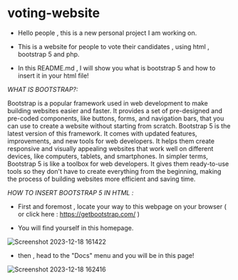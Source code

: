 # voting-website

- Hello people , this is a new personal project I am working on. 


- This is a website for people to vote their candidates , using html , bootstrap 5 and php.


- In this README.md , I will show you what is bootstrap 5 and how to insert it in your html file!

*WHAT IS BOOTSTRAP?:*


Bootstrap is a popular framework used in web development to make building websites easier and faster. It provides a set of pre-designed and pre-coded components, like buttons, forms, and navigation bars, that you can use to create a website without starting from scratch. Bootstrap 5 is the latest version of this framework. It comes with updated features, improvements, and new tools for web developers. It helps them create responsive and visually appealing websites that work well on different devices, like computers, tablets, and smartphones. In simpler terms, Bootstrap 5 is like a toolbox for web developers. It gives them ready-to-use tools so they don't have to create everything from the beginning, making the process of building websites more efficient and saving time.

*HOW TO INSERT BOOTSTRAP 5 IN HTML :*

- First and foremost , locate your way to this webpage on your browser ( or click here : https://getbootstrap.com/ )

  
- You will find yourself in this homepage.

![Screenshot 2023-12-18 161422](https://github.com/nidqija/voting-website/assets/144256646/c38b672e-59ae-4cbd-b5f0-a920fa0a5b50)



- then , head to the "Docs" menu and you will be in this page!

 ![Screenshot 2023-12-18 162416](https://github.com/nidqija/voting-website/assets/144256646/fbce37fb-98a9-4241-b4c0-09d48f7989bf)

